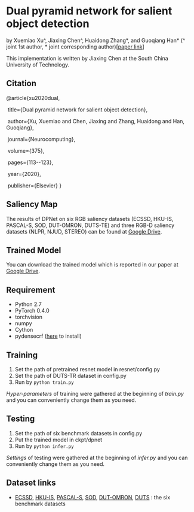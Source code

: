 # Dual pyramid network for salient object detection

by Xuemiao Xu^, Jiaxing Chen^, Huaidong Zhang\*, and Guoqiang Han\* (^ joint 1st author, * joint corresponding author)[[paper link](https://www.sciencedirect.com/science/article/pii/S0925231219313451?via%3Dihub)]

This implementation is written by Jiaxing Chen at the South China University of Technology.

## Citation

@article{xu2020dual,  

​    title={Dual pyramid network for salient object detection},

​    author={Xu, Xuemiao and Chen, Jiaxing and Zhang, Huaidong and Han, Guoqiang},

​    journal={Neurocomputing},

​    volume={375},

​    pages={113--123},

​    year={2020},

​    publisher={Elsevier}
}

## Saliency Map

The results of DPNet on six RGB saliency datasets (ECSSD, HKU-IS, PASCAL-S, SOD, DUT-OMRON, DUTS-TE) and three RGB-D saliency  datasets (NLPR, NJUD, STEREO) can be found at [Google Drive]().

## Trained Model

You can download the trained model which is reported in our paper at  [Google Drive]().

## Requirement

- Python 2.7
- PyTorch 0.4.0
- torchvision
- numpy
- Cython
- pydensecrf ([here](https://github.com/Andrew-Qibin/dss_crf) to install)

## Training

1. Set the path of pretrained resnet model in resnet/config.py
2. Set the path of DUTS-TR dataset in config.py
3. Run by `python train.py`

*Hyper-parameters* of training were gathered at the beginning of *train.py* and you can conveniently change them as you need.

## Testing

1. Set the path of six benchmark datasets in config.py
2. Put the trained model in ckpt/dpnet
3. Run by `python infer.py`

*Settings* of testing were gathered at the beginning of *infer.py* and you can conveniently change them as you need.

## Dataset links

- [ECSSD](http://www.cse.cuhk.edu.hk/leojia/projects/hsaliency/dataset.html), [HKU-IS](https://sites.google.com/site/ligb86/hkuis), [PASCAL-S](http://cbi.gatech.edu/salobj/), [SOD](http://elderlab.yorku.ca/SOD/), [DUT-OMRON](http://ice.dlut.edu.cn/lu/DUT-OMRON/Homepage.htm), [DUTS](http://saliencydetection.net/duts/) : the six benchmark datasets

